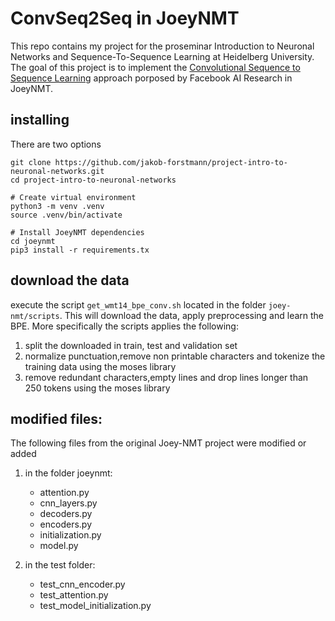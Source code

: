 # ConvSeq2Seq in JoeyNMT 
This repo contains my project for the proseminar Introduction to Neuronal Networks and Sequence-To-Sequence Learning at Heidelberg University.
The goal of this project is to implement the [Convolutional Sequence to Sequence Learning](https://arxiv.org/pdf/1705.03122.pdf) approach porposed by Facebook AI Research in JoeyNMT.

## installing  
There are two options 
```
git clone https://github.com/jakob-forstmann/project-intro-to-neuronal-networks.git 
cd project-intro-to-neuronal-networks

# Create virtual environment
python3 -m venv .venv
source .venv/bin/activate

# Install JoeyNMT dependencies
cd joeynmt
pip3 install -r requirements.tx
``` 
## download the data 
execute the script `get_wmt14_bpe_conv.sh` located in the folder `joey-nmt/scripts`.
This will download the data, apply preprocessing and learn the BPE. 
More specifically the scripts applies the following:
1. split the downloaded in train, test and validation set 
2. normalize punctuation,remove non printable characters and tokenize the training data using the moses library
3. remove redundant characters,empty lines and drop lines longer than 250 tokens  using the moses library
 
## modified files:
The following files from the original Joey-NMT project were modified or added
1. in the folder joeynmt:
    - attention.py
    - cnn_layers.py
    - decoders.py
    - encoders.py
    - initialization.py
    - model.py 

2. in the test folder:
    - test_cnn_encoder.py
    - test_attention.py 
    - test_model_initialization.py 
